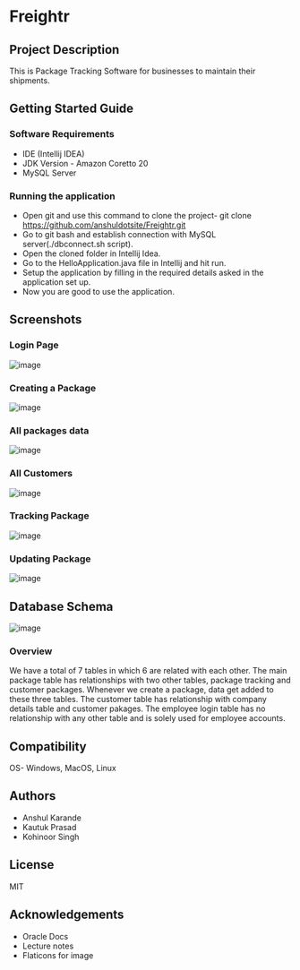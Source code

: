 # Freightr

## Project Description
This is Package Tracking Software for businesses to maintain their shipments.

## Getting Started Guide
### Software Requirements
- IDE (Intellij IDEA)
- JDK Version - Amazon Coretto 20
- MySQL Server

### Running the application
- Open git and use this command to clone the project- git clone https://github.com/anshuldotsite/Freightr.git
- Go to git bash and establish connection with MySQL server(./dbconnect.sh script).
- Open the cloned folder in Intellij Idea.
- Go to the HelloApplication.java file in Intellij and hit run.
- Setup the application by filling in the required details asked in the application set up.
- Now you are good to use the application.

## Screenshots
### Login Page
![image](https://github.com/user-attachments/assets/e9c4e51f-98ae-4869-b22d-2fe44145fb3d)

### Creating a Package
![image](https://github.com/user-attachments/assets/aeb37aa1-d875-4e99-a7cd-444c75195030)

### All packages data
![image](https://github.com/user-attachments/assets/4670a50e-4677-4237-a31c-a177821af305)

### All Customers
![image](https://github.com/user-attachments/assets/e63b94f4-c86a-451e-b065-8328143f779c)

### Tracking Package
![image](https://github.com/user-attachments/assets/b13d7162-5827-43f3-9825-10d33fa17886)

### Updating Package
![image](https://github.com/user-attachments/assets/e1e64873-b03d-4ef1-acfa-2981302bdb75)

## Database Schema
![image](https://github.com/user-attachments/assets/29958b49-55eb-49c7-a93b-ba2b9707ee4c)

### Overview
We have a total of 7 tables in which 6 are related with each other. The main package table has relationships with two other tables, package tracking and customer packages. Whenever we create a package, data get added to these three tables. The customer table has relationship with company details table and customer pakages. The employee login table has no relationship with any other table and is solely used for employee accounts.

## Compatibility
OS- Windows, MacOS, Linux

## Authors
- Anshul Karande 
- Kautuk Prasad
- Kohinoor Singh

## License
MIT

## Acknowledgements
- Oracle Docs
- Lecture notes
- Flaticons for image
